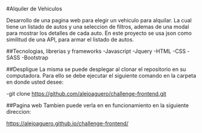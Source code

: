 #Alquiler de Vehiculos

Desarrollo de una pagina web  para elegir un vehiculo para alquilar. La cual tiene un listado de autos y una seleccion de filtros, ademas de una modal para mostrar los detalles de cada auto.
En este proyecto se usa json como similitud de una API, para armar el listado de autos.


##Tecnologias, librerias y frameworks
-Javascript
-Jquery
-HTML
-CSS
-SASS
-Bootstrap


##Despligue
La misma se puede desplegar al clonar el repositorio en su computadora. Para ello se debe ejecutar el siguiente comando en la carpeta en donde usted desee:

-git clone https://github.com/alejoaguero/challenge-frontend.git


##Pagina web
Tambien puede verla en en funcionamiento en la siguiente direccion:

https://alejoaguero.github.io/challenge-frontend/


